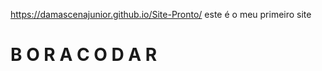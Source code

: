   https://damascenajunior.github.io/Site-Pronto/ 
  este é o meu primeiro site
  # B O R A    C O D A R # 
